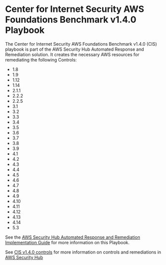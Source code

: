 # Center for Internet Security AWS Foundations Benchmark v1.4.0 Playbook

The Center for Internet Security AWS Foundations Benchmark v1.4.0 (CIS) playbook is part of the AWS Security Hub Automated Response and Remediation solution. It creates the necessary AWS resources for remediating the following Controls:

* 1.8
* 1.9
* 1.12
* 1.14
* 2.1.1
* 2.2.2
* 2.2.5
* 3.1
* 3.2
* 3.3
* 3.4
* 3.5
* 3.6
* 3.7
* 3.8
* 3.9
* 4.1
* 4.2
* 4.3
* 4.4
* 4.5
* 4.6
* 4.7
* 4.8
* 4.9
* 4.10
* 4.11
* 4.12
* 4.13
* 4.14
* 5.3

See the [AWS Security Hub Automated Response and Remediation Implementation Guide](https://docs.aws.amazon.com/solutions/latest/automated-security-response-on-aws/welcome.html) for more information on this Playbook.

See [CIS v1.4.0 controls](https://docs.aws.amazon.com/securityhub/latest/userguide/securityhub-cis-controls.html) for more information on controls and remediations in [AWS Security Hub](https://aws.amazon.com/security-hub)
